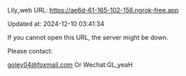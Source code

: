 Lily_web URL: https://ae6d-61-165-102-156.ngrok-free.app

Updated at: 2024-12-10 03:41:34

If you cannot open this URL, the server might be down.

Please contact: 

goley04@foxmail.com Or Wechat:GL_yeaH